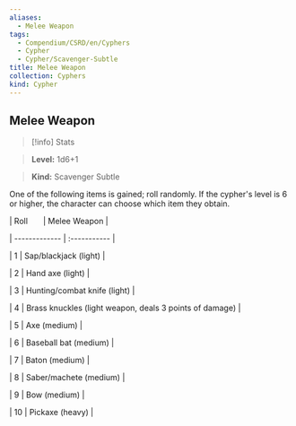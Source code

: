 ```yaml
---
aliases:
  - Melee Weapon
tags:
  - Compendium/CSRD/en/Cyphers
  - Cypher
  - Cypher/Scavenger-Subtle
title: Melee Weapon
collection: Cyphers
kind: Cypher
---
```

## Melee Weapon    
>[!info] Stats    
> **Level:** 1d6+1    
> **Kind:** Scavenger Subtle  
    
One of the following items is gained; roll randomly. If the cypher's level is 6 or higher, the character can choose which item they obtain.    
  
|  Roll &nbsp; &nbsp; &nbsp; | Melee Weapon  |    
| ------------- | :----------- |    
| 1 | Sap/blackjack (light) |    
| 2 | Hand axe (light) |    
| 3 | Hunting/combat knife (light) |    
| 4 | Brass knuckles (light weapon, deals 3 points of damage) |    
| 5 | Axe (medium) |    
| 6 | Baseball bat (medium) |    
| 7 | Baton (medium) |    
| 8 | Saber/machete (medium) |    
| 9 | Bow (medium) |    
| 10 | Pickaxe (heavy) |